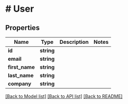 # # User

## Properties

Name | Type | Description | Notes
------------ | ------------- | ------------- | -------------
**id** | **string** |  |
**email** | **string** |  |
**first_name** | **string** |  |
**last_name** | **string** |  |
**company** | **string** |  |

[[Back to Model list]](../../README.md#models) [[Back to API list]](../../README.md#endpoints) [[Back to README]](../../README.md)
